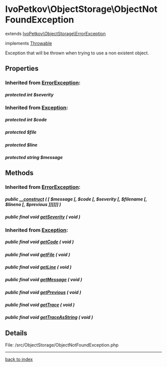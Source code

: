# IvoPetkov\ObjectStorage\ObjectNotFoundException

extends [IvoPetkov\ObjectStorage\ErrorException](ivopetkov.objectstorage.errorexception.class.md)

implements [Throwable](http://php.net/manual/en/class.throwable.php)

Exception that will be thrown when trying to use a non existent object.

## Properties

### Inherited from [ErrorException](http://php.net/manual/en/class.errorexception.php):

##### protected int $severity

### Inherited from [Exception](http://php.net/manual/en/class.exception.php):

##### protected int $code

##### protected  $file

##### protected  $line

##### protected string $message

## Methods

### Inherited from [ErrorException](http://php.net/manual/en/class.errorexception.php):

##### public [__construct](http://php.net/manual/en/errorexception.__construct.php) ( [  $message [,  $code [,  $severity [,  $filename [,  $lineno [,  $previous ]]]]]] )

##### public final void [getSeverity](http://php.net/manual/en/errorexception.getseverity.php) ( void )

### Inherited from [Exception](http://php.net/manual/en/class.exception.php):

##### public final void [getCode](http://php.net/manual/en/exception.getcode.php) ( void )

##### public final void [getFile](http://php.net/manual/en/exception.getfile.php) ( void )

##### public final void [getLine](http://php.net/manual/en/exception.getline.php) ( void )

##### public final void [getMessage](http://php.net/manual/en/exception.getmessage.php) ( void )

##### public final void [getPrevious](http://php.net/manual/en/exception.getprevious.php) ( void )

##### public final void [getTrace](http://php.net/manual/en/exception.gettrace.php) ( void )

##### public final void [getTraceAsString](http://php.net/manual/en/exception.gettraceasstring.php) ( void )

## Details

File: /src/ObjectStorage/ObjectNotFoundException.php

---

[back to index](index.md)

